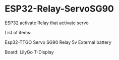 # ESP32-Relay-ServoSG90
ESP32 activate Relay that activate servo

List of items:

Esp32-TTGO
Servo SG90
Relay 5v
External battery

Board: LilyGo T-Display